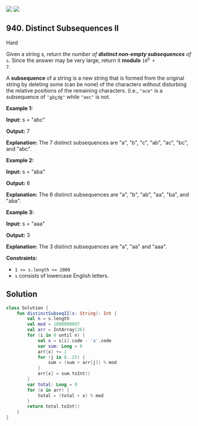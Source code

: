 [![](https://img.shields.io/github/stars/javadev/LeetCode-in-Kotlin?label=Stars&style=flat-square)](https://github.com/javadev/LeetCode-in-Kotlin)
[![](https://img.shields.io/github/forks/javadev/LeetCode-in-Kotlin?label=Fork%20me%20on%20GitHub%20&style=flat-square)](https://github.com/javadev/LeetCode-in-Kotlin/fork)

## 940\. Distinct Subsequences II

Hard

Given a string s, return _the number of **distinct non-empty subsequences** of_ `s`. Since the answer may be very large, return it **modulo** <code>10<sup>9</sup> + 7</code>.

A **subsequence** of a string is a new string that is formed from the original string by deleting some (can be none) of the characters without disturbing the relative positions of the remaining characters. (i.e., `"ace"` is a subsequence of <code>"<ins>a</ins>b<ins>c</ins>d<ins>e</ins>"</code> while `"aec"` is not.

**Example 1:**

**Input:** s = "abc"

**Output:** 7

**Explanation:** The 7 distinct subsequences are "a", "b", "c", "ab", "ac", "bc", and "abc".

**Example 2:**

**Input:** s = "aba"

**Output:** 6

**Explanation:** The 6 distinct subsequences are "a", "b", "ab", "aa", "ba", and "aba".

**Example 3:**

**Input:** s = "aaa"

**Output:** 3

**Explanation:** The 3 distinct subsequences are "a", "aa" and "aaa".

**Constraints:**

*   `1 <= s.length <= 2000`
*   `s` consists of lowercase English letters.

## Solution

```kotlin
class Solution {
    fun distinctSubseqII(s: String): Int {
        val n = s.length
        val mod = 1000000007
        val arr = IntArray(26)
        for (i in 0 until n) {
            val x = s[i].code - 'a'.code
            var sum: Long = 0
            arr[x] += 1
            for (j in 0..25) {
                sum = (sum + arr[j]) % mod
            }
            arr[x] = sum.toInt()
        }
        var total: Long = 0
        for (x in arr) {
            total = (total + x) % mod
        }
        return total.toInt()
    }
}
```